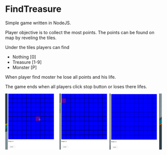# FindTreasure

Simple game written in NodeJS.

Player objective is to collect the most points. The points can be found on map by reveling the tiles.

Under the tiles players can find 
- Nothing [0]
- Treasure [1-9]
- Monster [P]

When player find moster he lose all points and his life.

The game ends when all players click stop button or loses there lifes.

![](images/game_js.gif)
